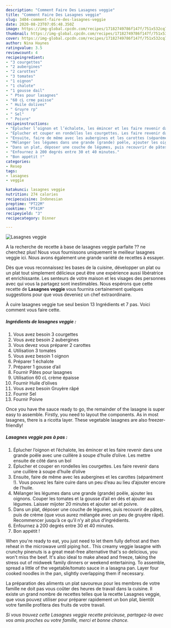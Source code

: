 ```yaml
---
description: "Comment Faire Des Lasagnes veggie"
title: "Comment Faire Des Lasagnes veggie"
slug: 3404-comment-faire-des-lasagnes-veggie
date: 2020-08-23T07:05:48.350Z
image: https://img-global.cpcdn.com/recipes/17182749786f147f/751x532cq70/lasagnes-veggie-photo-principale-de-la-recette.jpg
thumbnail: https://img-global.cpcdn.com/recipes/17182749786f147f/751x532cq70/lasagnes-veggie-photo-principale-de-la-recette.jpg
cover: https://img-global.cpcdn.com/recipes/17182749786f147f/751x532cq70/lasagnes-veggie-photo-principale-de-la-recette.jpg
author: Nina Haynes
ratingvalue: 3.5
reviewcount: 4
recipeingredient:
- "3 courgettes"
- "2 aubergines"
- "2 carottes"
- "3 tomates"
- "1 oignon"
- "1 chalote"
- "1 gousse dail"
- " Ptes pour lasagnes"
- "60 cL crme paisse"
- " Huile dolives"
- " Gruyre rp"
- " Sel"
- " Poivre"
recipeinstructions:
- "Éplucher l’oignon et l’échalote, les émincer et les faire revenir dans une grande poêle avec une cuillère à soupe d’huile d’olive. Les mettre ensuite de côté dans un bol"
- "Éplucher et couper en rondelles les courgettes. Les faire revenir dans une cuillère à soupe d’huile d’olive"
- "Ensuite, faire de même avec les aubergines et les carottes (séparément !). Vous pouvez les faire cuire dans un peu d’eau au lieu d’ajouter encore de l’huile."
- "Mélanger les légumes dans une grande (grande) poêle, ajouter les oignons. Couper les tomates et la gousse d’ail en dés et ajouter aux légumes. Laisser mijoter 20 minutes et ajouter sel et poivre."
- "Dans un plat, déposer une couche de légumes, puis recouvrir de pâtes, puis de crème (que vous aurez mélangée avec un peu de gruyère râpé). Recommencer jusqu’à ce qu’il n’y ait plus d’ingrédients."
- "Enfournez à 200 degrés entre 30 et 40 minutes."
- "Bon appétit !"
categories:
- Resep
tags:
- lasagnes
- veggie

katakunci: lasagnes veggie 
nutrition: 274 calories
recipecuisine: Indonesian
preptime: "PT22M"
cooktime: "PT41M"
recipeyield: "3"
recipecategory: Dinner

---
```



![Lasagnes veggie](https://img-global.cpcdn.com/recipes/17182749786f147f/751x532cq70/lasagnes-veggie-photo-principale-de-la-recette.jpg)

A la recherche de recette à base de lasagnes veggie parfaite ?? ne cherchez plus! Nous vous fournissons uniquement le meilleur lasagnes veggie ici. Nous avons également une grande variété de recettes à essayer.

Dès que vous reconnaissez les bases de la cuisine, développer un plat ou un plat tout simplement délicieux peut être une expérience aussi libératrice et enrichissante. Les senteurs de votre maison et les visages des personnes avec qui vous la partagez sont inestimables. Nous espérons que cette recette de <strong> Lasagnes veggie </strong> vous fournira certainement quelques suggestions pour que vous deveniez un chef extraordinaire.

<!--inarticleads1-->

À cuire lasagnes veggie tue seul besion 13 Ingrédients et 7 pas. Voici comment vous faire cette.

##### Ingrédients de lasagnes veggie :

1. Vous avez besoin 3 courgettes
1. Vous avez besoin 2 aubergines
1. Vous devez vous préparer 2 carottes
1. Utilisation 3 tomates
1. Vous avez besoin 1 oignon
1. Préparer 1 échalote
1. Préparer 1 gousse d’ail
1. Fournir  Pâtes pour lasagnes
1. Utilisation 60 cL crème épaisse
1. Fournir  Huile d’olives
1. Vous avez besoin  Gruyère râpé
1. Fournir  Sel
1. Fournir  Poivre


Once you have the sauce ready to go, the remainder of the lasagne is super easy to assemble. Firstly, you need to layout the components. As in most lasagnes, there is a ricotta layer. These vegetable lasagnes are also freezer-friendly! 

<!--inarticleads2-->

##### Lasagnes veggie pas à pas :

1. Éplucher l’oignon et l’échalote, les émincer et les faire revenir dans une grande poêle avec une cuillère à soupe d’huile d’olive. Les mettre ensuite de côté dans un bol
1. Éplucher et couper en rondelles les courgettes. Les faire revenir dans une cuillère à soupe d’huile d’olive
1. Ensuite, faire de même avec les aubergines et les carottes (séparément !). Vous pouvez les faire cuire dans un peu d’eau au lieu d’ajouter encore de l’huile.
1. Mélanger les légumes dans une grande (grande) poêle, ajouter les oignons. Couper les tomates et la gousse d’ail en dés et ajouter aux légumes. Laisser mijoter 20 minutes et ajouter sel et poivre.
1. Dans un plat, déposer une couche de légumes, puis recouvrir de pâtes, puis de crème (que vous aurez mélangée avec un peu de gruyère râpé). Recommencer jusqu’à ce qu’il n’y ait plus d’ingrédients.
1. Enfournez à 200 degrés entre 30 et 40 minutes.
1. Bon appétit !


When you&#39;re ready to eat, you just need to let them fully defrost and then reheat in the microwave until piping hot.. This creamy veggie lasagne with crunchy pinenuts is a great meat-free alternative that&#39;s so delicious, you won&#39;t miss the beef. It&#39;s also ideal to make ahead and freeze, taking the stress out of midweek family dinners or weekend entertaining. To assemble, spread a little of the vegetable/tomato sauce in a lasagna pan. Layer four cooked noodles in the pan, slightly overlapping them if necessary. 

<!--inarticleads1-->

<p>
La préparation des aliments un plat savoureux pour les membres de votre famille ne doit pas vous coûter des heures de travail dans la cuisine. Il existe un grand nombre de recettes telles que la recette Lasagnes veggie, que vous pouvez utiliser pour préparer rapidement un bon plat, bientôt votre famille profitera des fruits de votre travail.
</p>

<p>
<i>Si vous trouvez cette Lasagnes veggie recette précieuse, partagez-la avec vos amis proches ou votre famille, merci et bonne chance.</i>
</p>
